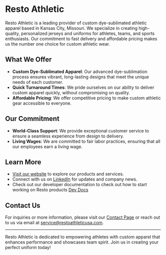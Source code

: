 # Resto Athletic

Resto Athletic is a leading provider of custom dye-sublimated athletic apparel based in Kansas City, Missouri. We specialize in creating high-quality, personalized jerseys and uniforms for athletes, teams, and sports enthusiasts. Our commitment to fast delivery and affordable pricing makes us the number one choice for custom athletic wear.

## What We Offer

-  **Custom Dye-Sublimated Apparel**: Our advanced dye-sublimation process ensures vibrant, long-lasting designs that meet the unique needs of each customer.
-  **Quick Turnaround Times**: We pride ourselves on our ability to deliver custom apparel quickly, without compromising on quality.
-  **Affordable Pricing**: We offer competitive pricing to make custom athletic gear accessible to everyone.

## Our Commitment

-  **World-Class Support**: We provide exceptional customer service to ensure a seamless experience from design to delivery.
-  **Living Wages**: We are committed to fair labor practices, ensuring that all our employees earn a living wage.

## Learn More

-  [Visit our website](https://www.restoathletic.com/) to explore our products and services.
-  Connect with us on [LinkedIn](https://www.linkedin.com/company/resto-athletic) for updates and company news.
-  Check out our developer documentation to check out how to start working on Resto products [Dev Docs](https://technical.restoathletic.com)

## Contact Us

For inquiries or more information, please visit our [Contact Page](https://www.restoathletic.com/contact) or reach out to us via email at service@restoathleticusa.com.

---

Resto Athletic is dedicated to empowering athletes with custom apparel that enhances performance and showcases team spirit. Join us in creating your perfect uniform today!

